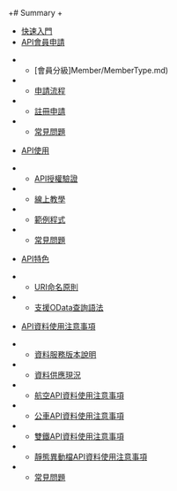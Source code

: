 +# Summary
 +
* [快速入門](README.md)
* [API會員申請](Member/AccountApply.md)
 +    * [會員分級]Member/MemberType.md)
 +    * [申請流程](Member/RegisterSOP.md)
 +    * [註冊申請](Member/GoRegister.md)
 +    * [常見問題](Member/MemberFAQ.md)       
* [API使用](API/API.md)
 +    * [API授權驗證](API/HMac.md)
 +    * [線上教學](API/Demo.md)
 +    * [範例程式](API/Code.md)
 +    * [常見問題](API/FAQ.md)
* [API特色](API+/Feature.md)
 +    * [URI命名原則](API+/URI.md)
 +    * [支援OData查詢語法](API+/OData.md)    
* [API資料使用注意事項](APIData/Announcement.md)
 +    * [資料服務版本說明](APIData/Version.md)
 +    * [資料供應現況](APIData/SupplyStatus.md)
 +    * [航空API資料使用注意事項](APIData/Aviation.md)
 +    * [公車API資料使用注意事項](APIData/Bus.md)
 +    * [雙鐵API資料使用注意事項](APIData/Rail.md)
 +    * [靜態異動檔API資料使用注意事項](APIData/Variation.md)
 +    * [常見問題](APIData/FAQ.md)    
